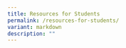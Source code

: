 ```yaml
---
title: Resources for Students
permalink: /resources-for-students/
variant: markdown
description: ""
---
```

